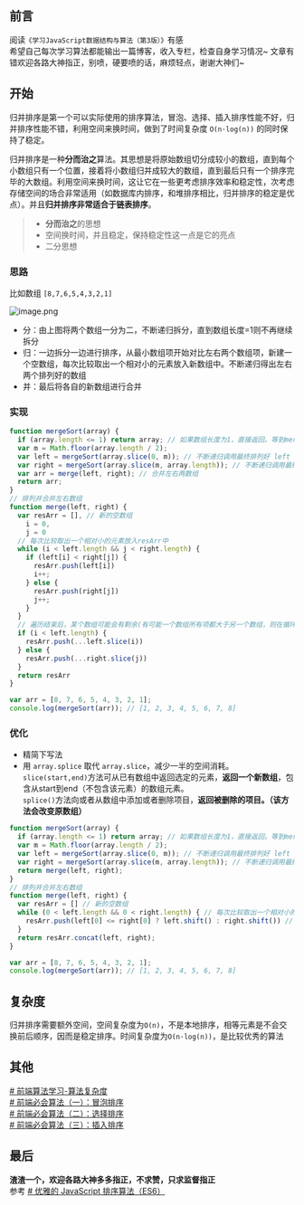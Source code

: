 ## 前言
阅读`《学习JavaScript数据结构与算法（第3版）》`有感\
希望自己每次学习算法都能输出一篇博客，收入专栏，检查自身学习情况~ 文章有错欢迎各路大神指正，别喷，硬要喷的话，麻烦轻点，谢谢大神们~
## 开始
归并排序是第一个可以实际使用的排序算法，冒泡、选择、插入排序性能不好，归并排序性能不错，利用空间来换时间，做到了时间复杂度 `O(n·log(n))` 的同时保持了稳定。

归并排序是一种**分而治之**算法。其思想是将原始数组切分成较小的数组，直到每个小数组只有一个位置，接着将小数组归并成较大的数组，直到最后只有一个排序完毕的大数组。利用空间来换时间，这让它在一些更考虑排序效率和稳定性，次考虑存储空间的场合非常适用（如数据库内排序，和堆排序相比，归并排序的稳定是优点）。并且**归并排序非常适合于链表排序**。
> -   **分而治之**的思想
> -   空间换时间，并且稳定，保持稳定性这一点是它的亮点
> -   二分思想
### 思路
比如数组 `[8,7,6,5,4,3,2,1]`
<!-- <img src="https://p6-juejin.byteimg.com/tos-cn-i-k3u1fbpfcp/3d2c7affcbc44ff194f1226ed460601d~tplv-k3u1fbpfcp-watermark.image" width="40%" ></img> -->
![image.png](https://p6-juejin.byteimg.com/tos-cn-i-k3u1fbpfcp/3d2c7affcbc44ff194f1226ed460601d~tplv-k3u1fbpfcp-watermark.image?width=40%)
- 分：由上图将两个数组一分为二，不断递归拆分，直到数组长度=1则不再继续拆分
- 归：一边拆分一边进行排序，从最小数组项开始对比左右两个数组项，新建一个空数组，每次比较取出一个相对小的元素放入新数组中。不断递归得出左右两个排列好的数组
- 并：最后将各自的新数组进行合并
### 实现
```js
function mergeSort(array) {
  if (array.length <= 1) return array; // 如果数组长度为1，直接返回。等到merge中排序合并
  var m = Math.floor(array.length / 2);
  var left = mergeSort(array.slice(0, m)); // 不断递归调用最终排列好 left 数组
  var right = mergeSort(array.slice(m, array.length)); // 不断递归调用最终排列好 right 数组
  var arr = merge(left, right); // 合并左右两数组
  return arr;
}
// 排列并合并左右数组
function merge(left, right) {
  var resArr = [], // 新的空数组
    i = 0,
    j = 0
  // 每次比较取出一个相对小的元素放入resArr中
  while (i < left.length && j < right.length) { 
    if (left[i] < right[j]) {
      resArr.push(left[i])
      i++;
    } else {
      resArr.push(right[j])
      j++;
    }
  }
  // 遍历结束后，某个数组可能会有剩余(有可能一个数组所有项都大于另一个数组，则在循环中一直没有被push)，全部追加到结果数组中
  if (i < left.length) {
    resArr.push(...left.slice(i))
  } else {
    resArr.push(...right.slice(j))
  }
  return resArr
}

var arr = [8, 7, 6, 5, 4, 3, 2, 1];
console.log(mergeSort(arr)); // [1, 2, 3, 4, 5, 6, 7, 8]
```
### 优化
- 精简下写法
- 用 `array.splice` 取代 `array.slice`，减少一半的空间消耗。\
  `slice(start,end)`方法可从已有数组中返回选定的元素，**返回一个新数组**，包含从start到end（不包含该元素）的数组元素。\
  `splice()`方法向或者从数组中添加或者删除项目，**返回被删除的项目。（该方法会改变原数组）**
```javascript
function mergeSort(array) {
  if (array.length <= 1) return array; // 如果数组长度为1，直接返回。等到merge中排序合并
  var m = Math.floor(array.length / 2);
  var left = mergeSort(array.slice(0, m)); // 不断递归调用最终排列好 left 数组
  var right = mergeSort(array.slice(m, array.length)); // 不断递归调用最终排列好 right 数组
  return merge(left, right);
}
// 排列并合并左右数组
function merge(left, right) {
  var resArr = [] // 新的空数组
  while (0 < left.length && 0 < right.length) { // 每次比较取出一个相对小的元素放入resArr中
    resArr.push(left[0] <= right[0] ? left.shift() : right.shift()) // array.shift() 取第一个数，并移除该数组中的第一个数
  }
  return resArr.concat(left, right);
}

var arr = [8, 7, 6, 5, 4, 3, 2, 1];
console.log(mergeSort(arr)); // [1, 2, 3, 4, 5, 6, 7, 8]
```
## 复杂度
归并排序需要额外空间，空间复杂度为`O(n)`，不是本地排序，相等元素是不会交换前后顺序，因而是稳定排序。时间复杂度为`O(n·log(n))`，是比较优秀的算法
## 其他
[# 前端算法学习-算法复杂度](https://juejin.cn/post/7034077582584709150)\
[# 前端必会算法（一）：冒泡排序](https://juejin.cn/post/7034765646390886437)\
[# 前端必会算法（二）：选择排序](https://juejin.cn/post/7034819462687621133)\
[# 前端必会算法（三）：插入排序](https://juejin.cn/post/7036181901022855175)
## 最后
**渣渣一个，欢迎各路大神多多指正，不求赞，只求监督指正**\
参考
[# 优雅的 JavaScript 排序算法（ES6）](https://juejin.cn/post/6844903582328717325#heading-29)

